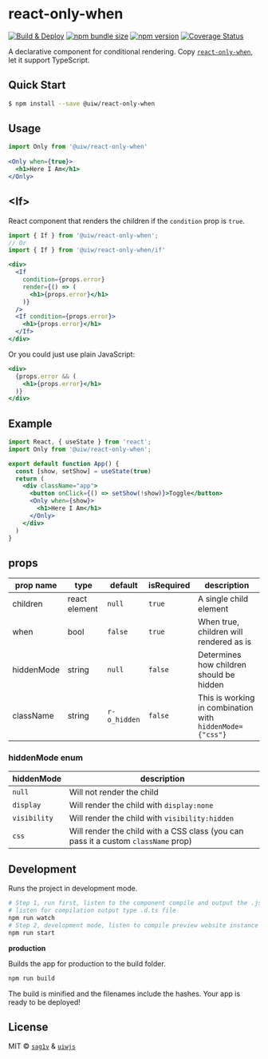 react-only-when
===

[![Build & Deploy](https://github.com/uiwjs/react-only-when/actions/workflows/ci.yml/badge.svg)](https://github.com/uiwjs/react-only-when/actions/workflows/ci.yml)
[![npm bundle size](https://img.shields.io/bundlephobia/minzip/@uiw/react-only-when)](https://www.npmjs.com/package/@uiw/react-only-when)
[![npm version](https://img.shields.io/npm/v/@uiw/react-only-when.svg)](https://www.npmjs.com/package/@uiw/react-only-when)
[![Coverage Status](https://uiwjs.github.io/react-only-when/badges.svg)](https://uiwjs.github.io/react-only-when/coverage/lcov-report/)

A declarative component for conditional rendering. Copy [`react-only-when`](https://github.com/sag1v/react-only-when), let it support TypeScript.

## Quick Start

```bash
$ npm install --save @uiw/react-only-when
```

## Usage

```jsx
import Only from '@uiw/react-only-when'
 
<Only when={true}>
  <h1>Here I Am</h1>
</Only>
```

## \<If>

React component that renders the children if the `condition` prop is `true`.

```jsx
import { If } from '@uiw/react-only-when';
// Or
import { If } from '@uiw/react-only-when/if'

<div>
  <If
    condition={props.error}
    render={() => (
      <h1>{props.error}</h1>
    )}
  />
  <If condition={props.error}>
    <h1>{props.error}</h1>
  </If>
</div>
```

Or you could just use plain JavaScript:

```jsx
<div>
  {props.error && (
    <h1>{props.error}</h1>
  )}
</div>
```

## Example

```jsx mdx:preview&background=#fff&codePen=true
import React, { useState } from 'react';
import Only from '@uiw/react-only-when';

export default function App() {
  const [show, setShow] = useState(true)
  return (
    <div className="app">
      <button onClick={() => setShow(!show)}>Toggle</button>
      <Only when={show}>
        <h1>Here I Am</h1>
      </Only>
    </div>
  )
}
```

## props

| prop name  | type | default | isRequired | description |
| ----- | ----- | ----- | ----- | ----- |
| children | react element | `null` | `true` | A single child element |
| when | bool | `false` | `true` | When true, children will rendered as is |
| hiddenMode | string | `null`   | `false` | Determines how children should be hidden |
| className  | string | `r-o_hidden` | `false` | This is working in combination with `hiddenMode={"css"}` |

### hiddenMode enum

| hiddenMode | description |
| ----- | ----- |
| `null` | Will not render the child |
| `display` | Will render the child with `display:none` |
| `visibility` | Will render the child with `visibility:hidden` |
| `css` | Will render the child with a CSS class (you can pass it a custom `className` prop) |


## Development

Runs the project in development mode.  

```bash
# Step 1, run first, listen to the component compile and output the .js file
# listen for compilation output type .d.ts file
npm run watch
# Step 2, development mode, listen to compile preview website instance
npm run start
```

**production**

Builds the app for production to the build folder.

```bash
npm run build
```

The build is minified and the filenames include the hashes.
Your app is ready to be deployed!


## License

MIT © [`sag1v`](https://github.com/sag1v) & [`uiwjs`](https://github.com/uiwjs)